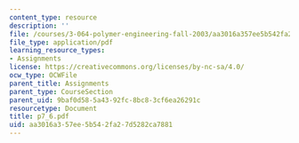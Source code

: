 ```yaml
---
content_type: resource
description: ''
file: /courses/3-064-polymer-engineering-fall-2003/aa3016a357ee5b542fa27d5282ca7881_p7_6.pdf
file_type: application/pdf
learning_resource_types:
- Assignments
license: https://creativecommons.org/licenses/by-nc-sa/4.0/
ocw_type: OCWFile
parent_title: Assignments
parent_type: CourseSection
parent_uid: 9baf0d58-5a43-92fc-8bc8-3cf6ea26291c
resourcetype: Document
title: p7_6.pdf
uid: aa3016a3-57ee-5b54-2fa2-7d5282ca7881
---
```

